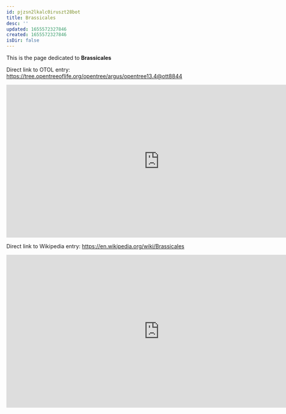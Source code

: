 ```yaml
---
id: pjzsn2lkalc0iruszt28bot
title: Brassicales
desc: ''
updated: 1655572327846
created: 1655572327846
isDir: false
---
```

This is the page dedicated to **Brassicales**


Direct link to OTOL entry: https://tree.opentreeoflife.org/opentree/argus/opentree13.4@ott8844



<html>
    <body>
    <iframe src="https://tree.opentreeoflife.org/opentree/argus/opentree13.4@ott8844"
    width="800" height="400" frameborder="0" allowfullscreen> </iframe>
    </body>
</html>
    


Direct link to Wikipedia entry: https://en.wikipedia.org/wiki/Brassicales



<html>
    <body>
    <iframe src="https://en.wikipedia.org/wiki/Brassicales"
    width="800" height="400" frameborder="0" allowfullscreen> </iframe>
    </body>
</html>
    
